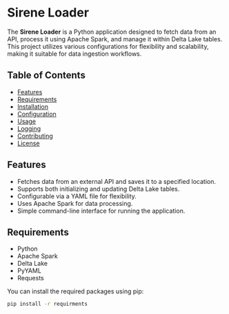 # Sirene Loader

The **Sirene Loader** is a Python application designed to fetch data from an API, process it using Apache Spark, and manage it within Delta Lake tables. This project utilizes various configurations for flexibility and scalability, making it suitable for data ingestion workflows.

## Table of Contents

- [Features](#features)
- [Requirements](#requirements)
- [Installation](#installation)
- [Configuration](#configuration)
- [Usage](#usage)
- [Logging](#logging)
- [Contributing](#contributing)
- [License](#license)

## Features

- Fetches data from an external API and saves it to a specified location.
- Supports both initializing and updating Delta Lake tables.
- Configurable via a YAML file for flexibility.
- Uses Apache Spark for data processing.
- Simple command-line interface for running the application.

## Requirements

- Python 
- Apache Spark
- Delta Lake
- PyYAML
- Requests

You can install the required packages using pip:

```bash
pip install -r requirments
